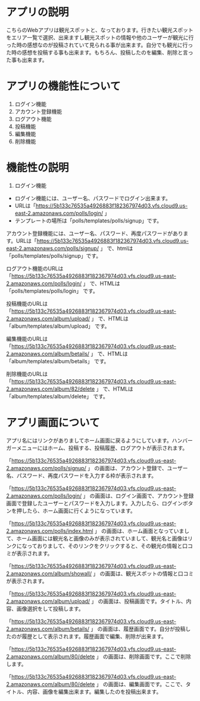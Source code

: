 # アプリの説明
こちらのWebアプリは観光スポットと、なっております。行きたい観光スポットをエリア一覧で選択、出来ますし観光スポットの情報や他のユーザーが観光に行った時の感想なのが投稿されていて見られる事が出来ます。自分でも観光に行った時の感想を投稿する事も出来ます。もちろん、投稿したのを編集、削除と言った事も出来ます。

# アプリの機能性について
1. ログイン機能
2. アカウント登録機能
3. ログアウト機能
4. 投稿機能
5. 編集機能
6. 削除機能
# 機能性の説明
1. ログイン機能
* ログイン機能には、ユーザー名、パスワードでログイン出来ます。
* URLは「https://5b133c76535a4926883f182367974d03.vfs.cloud9.us-east-2.amazonaws.com/polls/login/ 」
* テンプレートの場所は「polls/templates/polls/signup」です。

アカウント登録機能には、ユーザー名、パスワード、再度パスワードがあります。URLは「https://5b133c76535a4926883f182367974d03.vfs.cloud9.us-east-2.amazonaws.com/polls/signup/ 」 で、htmlは「polls/templates/polls/signup」です。

ログアウト機能のURLは「https://5b133c76535a4926883f182367974d03.vfs.cloud9.us-east-2.amazonaws.com/polls/login/ 」 で、HTMLは 「polls/templates/polls/login」 です。

投稿機能のURLは「https://5b133c76535a4926883f182367974d03.vfs.cloud9.us-east-2.amazonaws.com/album/upload/ 」 で、HTMLは 「album/templates/album/upload」 です。

編集機能のURLは「https://5b133c76535a4926883f182367974d03.vfs.cloud9.us-east-2.amazonaws.com/album/betails/ 」 で、HTMLは 「album/templates/album/betails」 です。

削除機能のURLは「https://5b133c76535a4926883f182367974d03.vfs.cloud9.us-east-2.amazonaws.com/album/82/delete 」 で、HTMLは 「album/templates/album/delete」 です。

# アプリ画面について
アプリ名にはリンクがありましてホーム画面に戻るようにしています。ハンバーガーメニューにはホーム、投稿する、投稿履歴、ログアウトが表示されます。

「https://5b133c76535a4926883f182367974d03.vfs.cloud9.us-east-2.amazonaws.com/polls/signup/ 」 の画面は、アカウント登録で、ユーザー名、パスワード、再度パスワードを入力する枠が表示されます。

「https://5b133c76535a4926883f182367974d03.vfs.cloud9.us-east-2.amazonaws.com/polls/login/ 」 の画面は、ログイン画面で、アカウント登録画面で登録したユーザーとパスワードを入力します。入力したら、ログインボタンを押したら、ホーム画面に行くようになっています。

「https://5b133c76535a4926883f182367974d03.vfs.cloud9.us-east-2.amazonaws.com/polls/index.html 」 の画面は、ホーム画面となっていまして、ホーム画面には観光名と画像のみが表示されていまして、観光名と画像はリンクになっておりまして、そのリンクをクリックすると、その観光の情報と口コミが表示されます。

「https://5b133c76535a4926883f182367974d03.vfs.cloud9.us-east-2.amazonaws.com/album/showall/ 」 の画面は、観光スポットの情報と口コミが表示されます。

「https://5b133c76535a4926883f182367974d03.vfs.cloud9.us-east-2.amazonaws.com/album/upload/ 」 の画面は、投稿画面です。タイトル、内容、画像選択をして投稿します。

「https://5b133c76535a4926883f182367974d03.vfs.cloud9.us-east-2.amazonaws.com/album/betails/ 」 の画面は、履歴画面です。自分が投稿したのが履歴として表示されます。履歴画面で編集、削除が出来ます。

「https://5b133c76535a4926883f182367974d03.vfs.cloud9.us-east-2.amazonaws.com/album/80/delete 」 の画面は、削除画面です。ここで削除します。

「https://5b133c76535a4926883f182367974d03.vfs.cloud9.us-east-2.amazonaws.com/album/80/delete 」 の画面は、編集画面です。ここで、タイトル、内容、画像を編集出来ます。編集したのを投稿出来ます。
